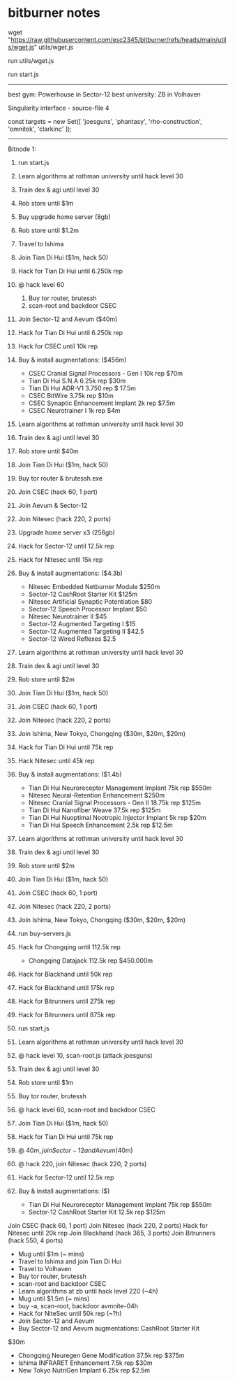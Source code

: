 # bitburner notes

wget "https://raw.githubusercontent.com/esc2345/bitburner/refs/heads/main/utils/wget.js" utils/wget.js

run utils/wget.js

run start.js

---

best gym: Powerhouse in Sector-12
best university: ZB in Volhaven

Singularity interface - source-file 4

const targets = new Set([
  'joesguns',
  'phantasy',
  'rho-construction',
  'omnitek',
  'clarkinc'
]);

---

Bitnode 1:
1. run start.js
1. Learn algorithms at rothman university until hack level 30 
1. Train dex & agi until level 30
1. Rob store until $1m
1. Buy upgrade home server (8gb)
1. Rob store until $1.2m
1. Travel to Ishima
1. Join Tian Di Hui ($1m, hack 50)
1. Hack for Tian Di Hui until 6.250k rep
1. @ hack level 60
    1. Buy tor router, brutessh
    1. scan-root and backdoor CSEC
1. Join Sector-12 and Aevum ($40m)

1. Hack for Tian Di Hui until 6.250k rep
1. Hack for CSEC until 10k rep
1. Buy & install augmentations: ($456m)
    * CSEC Cranial Signal Processors - Gen I 10k rep $70m
    * Tian Di Hui S.N.A 6.25k rep $30m
    * Tian Di Hui ADR-V1 3.750 rep $ 17.5m
    * CSEC BitWire 3.75k rep $10m
    * CSEC Synaptic Enhancement Implant 2k rep $7.5m
    * CSEC Neurotrainer I 1k rep $4m


1. Learn algorithms at rothman university until hack level 30 
1. Train dex & agi until level 30
1. Rob store until $40m
1. Join Tian Di Hui ($1m, hack 50)
1. Buy tor router & brutessh.exe
1. Join CSEC (hack 60, 1 port)
1. Join Aevum & Sector-12
1. Join Nitesec (hack 220, 2 ports)
1. Upgrade home server x3 (256gb)

1. Hack for Sector-12 until 12.5k rep
1. Hack for Nitesec until 15k rep
1. Buy & install augmentations: ($4.3b)
    * Nitesec Embedded Netburner Module $250m
    * Sector-12 CashRoot Starter Kit $125m
    * Nitesec Artificial Synaptic Potentiation $80
    * Sector-12 Speech Processor Implant $50
    * Nitesec Neurotrainer II $45
    * Sector-12 Augmented Targeting I $15
    * Sector-12 Augmented Targeting II $42.5
    * Sector-12 Wired Reflexes $2.5


1. Learn algorithms at rothman university until hack level 30 
1. Train dex & agi until level 30
1. Rob store until $2m
1. Join Tian Di Hui ($1m, hack 50)
1. Join CSEC (hack 60, 1 port)
1. Join Nitesec (hack 220, 2 ports)
1. Join Ishima, New Tokyo, Chongqing ($30m, $20m, $20m)

1. Hack for Tian Di Hui until 75k rep
1. Hack Nitesec until 45k rep
1. Buy & install augmentations: ($1.4b)
    * Tian Di Hui Neuroreceptor Management Implant 75k rep $550m
    * Nitesec Neural-Retention Enhancement $250m
    * Nitesec Cranial Signal Processors - Gen II 18.75k rep $125m
    * Tian Di Hui Nanofiber Weave 37.5k rep $125m
    * Tian Di Hui Nuoptimal Nootropic Injector Implant 5k rep $20m
    * Tian Di Hui Speech Enhancement 2.5k rep $12.5m


1. Learn algorithms at rothman university until hack level 30 
1. Train dex & agi until level 30
1. Rob store until $2m
1. Join Tian Di Hui ($1m, hack 50)
1. Join CSEC (hack 60, 1 port)
1. Join Nitesec (hack 220, 2 ports)
1. Join Ishima, New Tokyo, Chongqing ($30m, $20m, $20m)
1. run buy-servers.js
1. Hack for Chongqing until 112.5k rep

    * Chongqing Datajack 112.5k rep $450.000m

1. Hack for Blackhand until 50k rep
1. Hack for Blackhand until 175k rep
1. Hack for Bitrunners until 275k rep
1. Hack for Bitrunners until 875k rep



1. run start.js
1. Learn algorithms at rothman university until hack level 30 
1. @ hack level 10, scan-root.js (attack joesguns)
1. Train dex & agi until level 30
1. Rob store until $1m
1. Buy tor router, brutessh
1. @ hack level 60, scan-root and backdoor CSEC
1. Join Tian Di Hui ($1m, hack 50)
1. Hack for Tian Di Hui until 75k rep
1. @ $40m, join Sector-12 and Aevum ($40m)
1. @ hack 220, join Nitesec (hack 220, 2 ports)
1. Hack for Sector-12 until 12.5k rep
1. Buy & install augmentations: ($)
    * Tian Di Hui Neuroreceptor Management Implant 75k rep $550m
    * Sector-12 CashRoot Starter Kit 12.5k rep $125m

Join CSEC (hack 60, 1 port)
Join Nitesec (hack 220, 2 ports)
Hack for Nitesec until 20k rep
Join Blackhand (hack 365, 3 ports)
Join Bitrunners (hack 550, 4 ports)


* Mug until $1m (~ mins)
* Travel to Ishima and join Tian Di Hui
* Travel to Volhaven
* Buy tor router, brutessh
* scan-root and backdoor CSEC
* Learn algorithms at zb until hack level 220 (~4h)
* Mug until $1.5m (~ mins)
* buy -a, scan-root, backdoor avmnite-04h
* Hack for NiteSec until 50k rep (~?h)
* Join Sector-12 and Aevum
* Buy Sector-12 and Aevum augmentations: CashRoot Starter Kit





$30m
* Chongqing Neuregen Gene Modification 37.5k rep $375m
* Ishima INFRARET Enhancement 7.5k rep $30m
* New Tokyo NutriGen Implant 6.25k rep $2.5m

